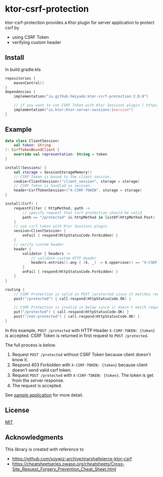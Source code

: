# ktor-csrf-protection

ktor-csrf-protection provides a Ktor plugin for server application to protect csrf by

- using CSRF Token
- verifying custom header

## Install

In build.gradle.kts

```kotlin
repositories {
    mavenCentral()
}
dependencies {
    implementation("io.github.hmiyado:ktor-csrf-protection:2.0.0")

    // if you want to use CSRF Token with Ktor Sessions plugin ( https://ktor.io/docs/sessions.html )
    implementation("io.ktor:ktor-server-sessions:$version")
}
```

## Example

```kotlin
data class ClientSession(
    val token: String
): CsrfTokenBoundClient {
    override val representation: String = token
}

install(Sessions) {
    val storage = SessionStorageMemory()
    // CSRF Token is bound to the client session.
    cookie<ClientSession>("client_session", storage = storage)
    // CSRF Token is handled as session.
    header<CsrfTokenSession>("X-CSRF-TOKEN", storage = storage)
}

install(Csrf) {
    requestFilter { httpMethod, path ->
        // specify request that csrf protection should be valid
        path == "/protected" && httpMethod in listOf(HttpMethod.Post)
    }
    // use csrf token with Ktor Sessions plugin
    session<ClientSession> {
        onFail { respond(HttpStatusCode.Forbidden) }
    }
    // verify custom header
    header {
        validator { headers ->
            // validate custom HTTP Header 
            headers.entries().any { (k, _) -> k.uppercase() == "X-CSRF-TOKEN" }
        }
        onFail { respond(HttpStatusCode.Forbidden) }
    }
}

routing {
    // CSRF Protection is valid in POST /protected since it matches requestFilter 
    post("/protected") { call.respond(HttpStatusCode.OK) }

    // CSRF Protection is invalid in below since it doesn't match requestFilter
    put("/protected") { call.respond(HttpStatusCode.OK) }
    post("/not-protected") { call.respond(HttpStatusCode.OK) }
}
```

In this example, `POST /protected` with HTTP Header `X-CSRF-TOKEN: {token}` is accepted.
CSRF Token is returned in first request to `POST /protected`.

The full process is below.

1. Request `POST /protected` without CSRF Token because client doesn't know it.
2. Respond 403 Forbidden with `X-CSRF-TOKEN: {token}` because client doesn't send valid csrf token.
3. Request `POST /protected` with `X-CSRF-TOKEN: {token}`. The token is get from the server response.
4. The request is accepted. 

See [sample application](./sample/README.md) for more detail.

## License

[MIT](./LICENSE)

## Acknowledgments

This library is created with reference to

- https://github.com/soywiz-archive/marshallpierce-ktor-csrf
- https://cheatsheetseries.owasp.org/cheatsheets/Cross-Site_Request_Forgery_Prevention_Cheat_Sheet.html
